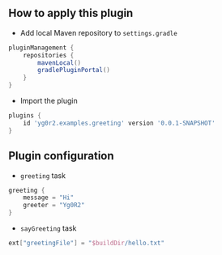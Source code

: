 ## How to apply this plugin

- Add local Maven repository to `settings.gradle`
```groovy
pluginManagement {
    repositories {
        mavenLocal()
        gradlePluginPortal()
    }
}
```

- Import the plugin
```groovy
plugins {
    id 'yg0r2.examples.greeting' version '0.0.1-SNAPSHOT'
}
```

## Plugin configuration

- `greeting` task
```groovy
greeting {
    message = "Hi"
    greeter = "Yg0R2"
}
```
- `sayGreeting` task
```groovy
ext["greetingFile"] = "$buildDir/hello.txt"
```
